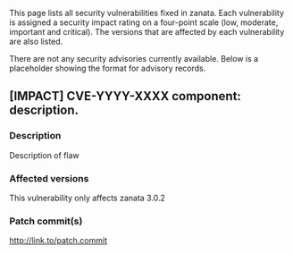 This page lists all security vulnerabilities fixed in zanata. Each vulnerability is assigned a security impact rating on a four-point scale (low, moderate, important and critical). The versions that are affected by each vulnerability are also listed. 

There are not any security advisories currently available. Below is a placeholder showing the format for advisory records.

## [IMPACT] CVE-YYYY-XXXX component: description.

### Description

Description of flaw

### Affected versions

This vulnerability only affects zanata 3.0.2

### Patch commit(s)

http://link.to/patch.commit